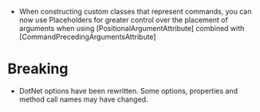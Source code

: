 *   When constructing custom classes that represent commands, you can now use Placeholders for greater control over the placement of arguments when using \[PositionalArgumentAttribute] combined with \[CommandPrecedingArgumentsAttribute]

# Breaking

*   DotNet options have been rewritten. Some options, properties and method call names may have changed.
